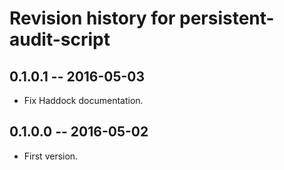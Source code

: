 # Revision history for persistent-audit-script

## 0.1.0.1  -- 2016-05-03

* Fix Haddock documentation.

## 0.1.0.0  -- 2016-05-02

* First version.
